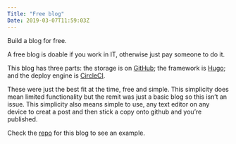 ```yaml
---
Title: "Free blog"
Date: 2019-03-07T11:59:03Z
---
```


Build a blog for free.

A free blog is doable if you work in IT, otherwise just pay someone to do it. 

This blog has three parts: the storage is on [GitHub](github.com); the framework is [Hugo](gohugo.io); and the deploy engine is [CircleCI](circleci.com).

These were just the best fit at the time, free and simple. This simplicity does mean limited functionality but the remit was just a basic blog so this isn’t an issue. This simplicity also means simple to use, any text editor on any device to creat a post and then stick a copy onto github and you’re published. 

Check the [repo](https://github.com/dooougs/itsadougslife) for this blog to see an example. 

